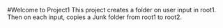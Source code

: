#Welcome to Project1
This project creates a folder on user input in root1. Then on each input, copies a Junk folder from root1 to root2.